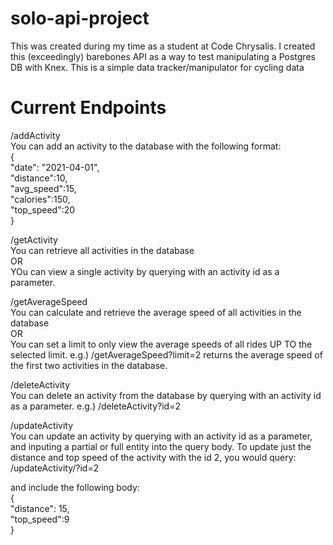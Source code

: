 # solo-api-project
This was created during my time as a student at Code Chrysalis.
I created this (exceedingly) barebones API as a way to test manipulating a Postgres DB with Knex.
This is a simple data tracker/manipulator for cycling data  
  
# Current Endpoints
/addActivity  
You can add an activity to the database with the following format:  
{  
    "date": "2021-04-01",  
    "distance":10,  
    "avg_speed":15,  
    "calories":150,  
    "top_speed":20  
}  
  
/getActivity  
You can retrieve all activities in the database  
OR  
YOu can view a single activity by querying with an activity id as a parameter.  
  
  
/getAverageSpeed  
You can calculate and retrieve the average speed of all activities in the database  
OR  
You can set a limit to only view the average speeds of all rides UP TO the selected limit. e.g.) /getAverageSpeed?limit=2 returns the average speed of the first two activities in the database.  
  
/deleteActivity  
You can delete an activity from the database by querying with an activity id as a parameter. e.g.) /deleteActivity?id=2  
  
/updateActivity  
You can update an activity by querying with an activity id as a parameter, and inputing a partial or full entity into the query body. To update just the distance and top speed of the activity with the id 2, you would query:  
/updateActivity/?id=2  
  
and include the following body:  
{  
  "distance": 15,  
   "top_speed":9  
}
